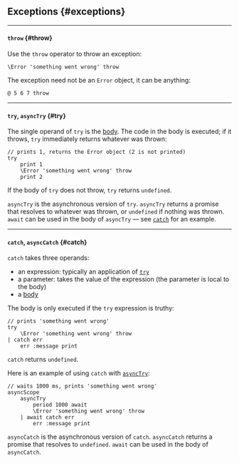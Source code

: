 ## Exceptions {#exceptions}

---

#### `throw` {#throw}

Use the `throw` operator to throw an exception:

```
\Error 'something went wrong' throw
```

The exception need not be an `Error` object, it can be anything:

```
@ 5 6 7 throw
```

---

#### `try`, `asyncTry` {#try}

The single operand of `try` is the [body](#body-operands). The code in the body is executed; if it throws, `try` immediately returns whatever was thrown:

```
// prints 1, returns the Error object (2 is not printed)
try
    print 1
    \Error 'something went wrong' throw
    print 2
```

If the body of `try` does not throw, `try` returns `undefined`.

`asyncTry` is the asynchronous version of `try`. `asyncTry` returns a promise that resolves to whatever was thrown, or `undefined` if nothing was thrown. `await` can be used in the body of `asyncTry` &mdash; see [`catch`](#catch) for an example.

---

#### `catch`, `asyncCatch` {#catch}

`catch` takes three operands:

* an expression: typically an application of [`try`](#try)
* a parameter: takes the value of the expression (the parameter is local to the body)
* a [body](#body-operands)

The body is only executed if the `try` expression is truthy:

```
// prints 'something went wrong'
try
    \Error 'something went wrong' throw
| catch err
    err :message print
```

`catch` returns `undefined`.

Here is an example of using `catch` with [`asyncTry`](#try):

```
// waits 1000 ms, prints 'something went wrong'
asyncScope
    asyncTry
        period 1000 await
        \Error 'something went wrong' throw
    | await catch err
        err :message print
```

`asyncCatch` is the asynchronous version of `catch`. `asyncCatch` returns a promise that resolves to `undefined`. `await` can be used in the body of `asyncCatch`.
